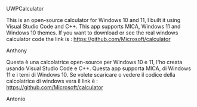 UWPCalculator


This is an open-source calculator for Windows 10 and 11, I built it using Visual Studio Code and C++.
This app supports MICA, Windows 11 and Windows 10 themes.
If you want to download or see the real windows calculator code the link is : https://github.com/Microsoft/calculator

Anthony

Questa è una calcolatrice open-source per Windows 10 e 11, l'ho creata usando Visual Studio Code e C++.
Questa app supporta MICA, di Windows 11 e i temi di Windows 10.
Se volete scaricare o vedere il codice della calcolatrice di windows vera il link è : https://github.com/Microsoft/calculator

Antonio
